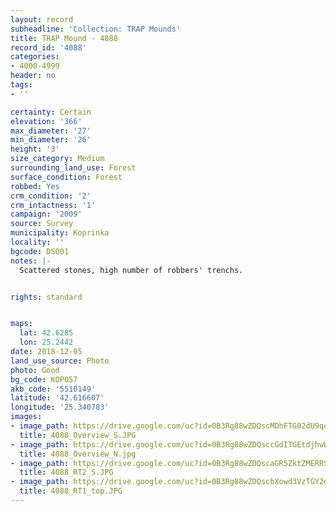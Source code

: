 ```yaml
---
layout: record
subheadline: 'Collection: TRAP Mounds'
title: TRAP Mound - 4088
record_id: '4088'
categories:
- 4000-4999
header: no
tags:
- ''

certainty: Certain
elevation: '366'
max_diameter: '27'
min_diameter: '26'
height: '3'
size_category: Medium
surrounding_land_use: Forest
surface_condition: Forest
robbed: Yes
crm_condition: '2'
crm_intactness: '1'
campaign: '2009'
source: Survey
municipality: Koprinka
locality: ''
bgcode: DS001
notes: |-
  Scattered stones, high number of robbers' trenchs.


rights: standard


maps:
  lat: 42.6285
  lon: 25.2442
date: 2018-12-05
land_use_source: Photo
photo: Good
bg_code: КОР057
akb_code: '5510149'
latitude: '42.616607'
longitude: '25.340783'
images:
- image_path: https://drive.google.com/uc?id=0B3Rg88wZDQscMDhFTG02dU9qeEk
  title: 4088_Overview_S.JPG
- image_path: https://drive.google.com/uc?id=0B3Rg88wZDQsccGdITGEtdjhwWG8
  title: 4088_Overview_N.jpg
- image_path: https://drive.google.com/uc?id=0B3Rg88wZDQscaGR5ZktZMERRSUk
  title: 4088_RT2_S.JPG
- image_path: https://drive.google.com/uc?id=0B3Rg88wZDQscbXowd3VzTGY2eVk
  title: 4088_RT1_top.JPG
---
```

